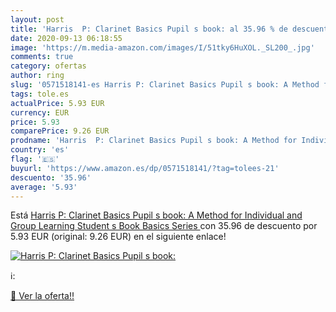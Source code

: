 ```yaml
---
layout: post
title: 'Harris  P: Clarinet Basics Pupil s book: al 35.96 % de descuento'
date: 2020-09-13 06:18:55
image: 'https://m.media-amazon.com/images/I/51tky6HuXOL._SL200_.jpg'
comments: true
category: ofertas
author: ring
slug: '0571518141-es Harris P: Clarinet Basics Pupil s book: A Method for...'
tags: tole.es
actualPrice: 5.93 EUR
currency: EUR
price: 5.93
comparePrice: 9.26 EUR
prodname: 'Harris  P: Clarinet Basics Pupil s book: A Method for Individual and Group Learning  Student s Book   Basics Series '
country: 'es'
flag: '🇪🇸'
buyurl: 'https://www.amazon.es/dp/0571518141/?tag=tolees-21'
descuento: '35.96'
average: '5.93'
---
```


Está [Harris  P: Clarinet Basics Pupil s book: A Method for Individual and Group Learning  Student s Book   Basics Series ](https://www.amazon.es/dp/0571518141/?tag=tolees-21) con 35.96 de descuento por 5.93 EUR (original: 9.26 EUR) en el siguiente enlace!

[![Harris  P: Clarinet Basics Pupil s book:](https://m.media-amazon.com/images/I/51tky6HuXOL._SL200_.jpg)](https://www.amazon.es/dp/0571518141/?tag=tolees-21)

ℹ️:


[🛒 Ver la oferta!!](https://www.amazon.es/dp/0571518141/?tag=tolees-21)
